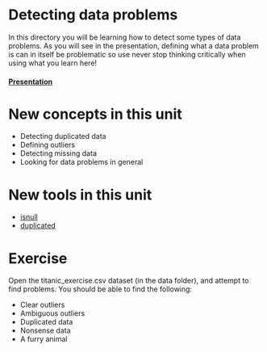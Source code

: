 # Detecting data problems

In this directory you will be learning how to detect some types of data problems.
As you will see in the presentation, defining what a data problem is can in itself
be problematic so use never stop thinking critically when using what you learn here!

#### [Presentation](https://docs.google.com/presentation/d/14aQqZ4j38m3TYHbc_uEePCFa20jYz_zyF4w0hNQVY2I/pub?start=false&loop=false&delayms=3000)

# New concepts in this unit
- Detecting duplicated data
- Defining outliers
- Detecting missing data
- Looking for data problems in general

# New tools in this unit
- [isnull](https://pandas.pydata.org/pandas-docs/stable/generated/pandas.isnull.html)
- [duplicated](https://pandas.pydata.org/pandas-docs/stable/generated/pandas.DataFrame.duplicated.html)

# Exercise
Open the titanic_exercise.csv dataset (in the data folder), and attempt to find problems.
You should be able to find the following:
* Clear outliers
* Ambiguous outliers
* Duplicated data
* Nonsense data
* A furry animal